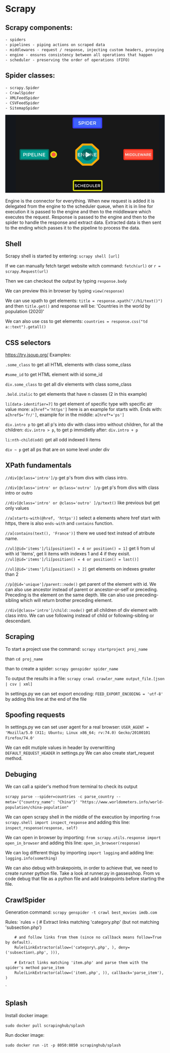 # Scrapy
## Scrapy components:
    - spiders
    - pipelines - piping actions on scraped data
    - middlewares - request / response, injecting custom headers, proxying
    - engine - ensures consistency between all operations that happen
    - scheduler - preserving the order of operations (FIFO)

## Spider classes:
    - scrapy.Spider
    - CrawlSpider
    - XMLFeedSpider
    - CSVFeedSpider
    - SitemapSpider

![](2020-02-19-11-07-53.png)

Engine is the connector for everything. When new request is added it is delegated from the engine to the scheduler queue, when it is in line for execution it is passed to the engine and then to the middleware which executes the request. Response is passed to the engine and then to the spider to handle the response and extract data. Extracted data is then sent to the ending which passes it to the pipeline to process the data.

## Shell
Scrapy shell is started by entering:
`scrapy shell [url]`

If we can manually fetch target website witch command:
`fetch(url)` or `r = scrapy.Request(url)`

Then we can checkout the output by typing
`response.body`

We can preview this in browser by typing
`view(response)`

We can use xpath to get elements:
`title = response.xpath("//h1/text()")`
and then `title.get()` and response will be: 'Countries in the world by population (2020)'

We can also use css to get elements:
`countries = response.css("td a::text").getall()`

## CSS selectors
https://try.jsoup.org/
Examples:

`.some_class` to get all HTML elements with class some_class

`#some_id` to get HTML element with id some_id

`div.some_class` to get all div elements with class some_class

`.bold.italic` to get elements that have n classes (2 in this example)

`li[data-identifier=7]` to get element of specific type with specific atr value more: `a[href^='https']` here is an example for starts with. Ends with: `a[href$='fr/']`, example for in the middle: `a[href*='ps']`

`div.intro p` to get all p's into div with class intro without children, for all the children: `div.intro > p`, to get p immidietly after: `div.intro + p`

`li:nth-child(odd)` get all odd indexed li items

`div ~ p` get all ps that are on some level under div

## XPath fundamentals
`//div[@class='intro']/p` get p's from divs with class intro.

`//div[@class='intro' or @class='outro' ]/p` get p's from divs with class intro or outro

`//div[@class='intro' or @class='outro' ]/p/text()` like previous but get only values

`//a[starts-with(@href, 'https')]` select a elements where href start with https, there is also `ends-with` and `contains` function.

`//a[contains(text(), 'France')]` there we used text instead of atribute name.

`//ul[@id='items']/li[position() = 4 or position() = 1]` get li from ul with id 'items', get li items with indexes 1 and 4 if they exisit. `//ul[@id='items']/li[position() = 4 or position() = last()]`

`//ul[@id='items']/li[position() > 2]` get elements on indexes greater than 2

`//p[@id='unique']/parent::node()` get parent of the element with id. We can also use ancestor instead of parent or ancestor-or-self or preceding. Preceding is the element on the same depth. We can also use preceding-sibling which will return brother preceding element.

`//div[@class='intro']/child::node()` get all children of div element with class intro. We can use following instead of child or following-sibling or descendant.

## Scraping
To start a project use the command: `scrapy startproject proj_name`

than `cd proj_name`

than to create a spider: `scrapy genspider spider_name`

To output the results in a file:
`scrapy crawl crawler_name output_file.[json | csv | xml]`

In settings.py we can set export encoding:
`FEED_EXPORT_ENCODING = 'utf-8'` by adding this line at the end of the file

## Spoofing requests
In settings.py we can set user agent for a real browser:
`USER_AGENT = 'Mozilla/5.0 (X11; Ubuntu; Linux x86_64; rv:74.0) Gecko/20100101 Firefox/74.0'`

We can edit mutiple values in header by overwritting `DEFAULT_REQUEST_HEADER` in settings.py
We can also create start_request method.

## Debuging
We can call a spider's method from terminal to check its output

`scrapy parse --spider=countries -c parse_country --meta='{"country_name": "China"}' "https://www.worldometers.info/world-population/china-population"`

We can open scrapy shell in the middle of the execution by importing `from scrapy.shell import inspect_response`
and adding this line: `inspect_response(response, self)`

We can open in browser by importing: `from scrapy.utils.response import open_in_browser`
and adding this line: `open_in_browser(response)`

We can log different thigs by importing `import logging` and adding line:
`logging.info(something)`

We can also debug with brakepoints, in order to achieve that, we need to create runner python file. Take a look at runner.py in gassesshop. From vs code debug that file as a python file and add brakepoints before starting the file.

## CrawlSpider
Generation command: `scrapy genspider -t crawl best_movies imdb.com`

Rules:
`rules = (
        # Extract links matching 'category.php' (but not matching 'subsection.php')

        # and follow links from them (since no callback means follow=True by default).
        Rule(LinkExtractor(allow=('category\.php', ), deny=('subsection\.php', ))),

        # Extract links matching 'item.php' and parse them with the spider's method parse_item
        Rule(LinkExtractor(allow=('item\.php', )), callback='parse_item'),
    )
`

## Splash

Install docker image:

`sudo docker pull scrapinghub/splash`

Run docker image:

`sudo docker run -it -p 8050:8050 scrapinghub/splash`
